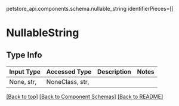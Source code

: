 petstore_api.components.schema.nullable_string
identifierPieces=[]

# NullableString

## Type Info
Input Type | Accessed Type | Description | Notes
------------ | ------------- | ------------- | -------------
None, str,  | NoneClass, str,  |  |

[[Back to top]](#top) [[Back to Component Schemas]](../../../README.md#Component-Schemas) [[Back to README]](../../../README.md)
